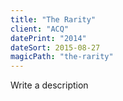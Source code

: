 ```yaml
---
title: "The Rarity"
client: "ACQ"
datePrint: "2014"
dateSort: 2015-08-27
magicPath: "the-rarity"
---
```


Write a description
